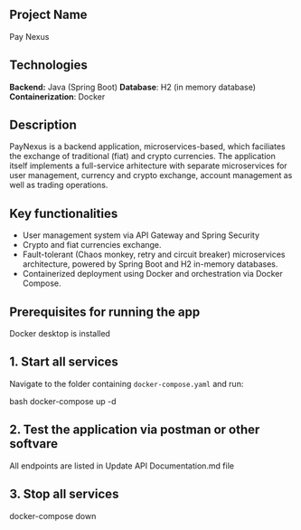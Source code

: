 ## Project Name
Pay Nexus

## Technologies
**Backend:** Java (Spring Boot)
**Database**: H2 (in memory database)
**Containerization**: Docker

## Description
PayNexus is a backend application, microservices-based, which faciliates the exchange of traditional (fiat) and crypto currencies. The application itself implements a full-service arhitecture with separate microservices for user management, currency and crypto exchange, account management as well as trading operations. 

## Key functionalities
- User management system via API Gateway and Spring Security
- Crypto and fiat currencies exchange.
- Fault-tolerant (Chaos monkey, retry and circuit breaker) microservices architecture, powered by Spring Boot and H2 in-memory databases.
- Containerized deployment using Docker and orchestration via Docker Compose.

## Prerequisites for running the app
Docker desktop is installed

## 1. Start all services
Navigate to the folder containing `docker-compose.yaml` and run:

bash docker-compose up -d

## 2. Test the application via postman or other softvare
All endpoints are listed in Update API Documentation.md file


## 3. Stop all services
docker-compose down
